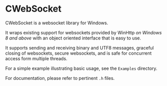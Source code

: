 # CWebSocket
CWebSocket is a websocket library for Windows.

It wraps existing support for websockets provided by WinHttp *on Windows 8 and above* with an object oriented interface that is easy to use.

It supports sending and receiving binary and UTF8 messages, graceful closing of websockets, secure websockets, and is safe for concurrent access form multiple threads.

For a simple example illustrating basic usage, see the `Examples` directory.

For documentation, please refer to pertinent `.h` files.

